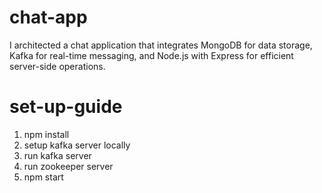 # chat-app
I architected a chat application that integrates MongoDB for data storage, Kafka for real-time messaging, and Node.js with Express for efficient server-side operations.

# set-up-guide

1. npm install
2. setup kafka server locally
3. run kafka server
4. run zookeeper server
5. npm start
